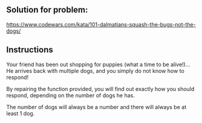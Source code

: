 ## Solution for problem:

https://www.codewars.com/kata/101-dalmatians-squash-the-bugs-not-the-dogs/

## Instructions

Your friend has been out shopping for puppies (what a time to be alive!)... He arrives back with multiple dogs, and you simply do not know how to respond!

By repairing the function provided, you will find out exactly how you should respond, depending on the number of dogs he has.

The number of dogs will always be a number and there will always be at least 1 dog.
